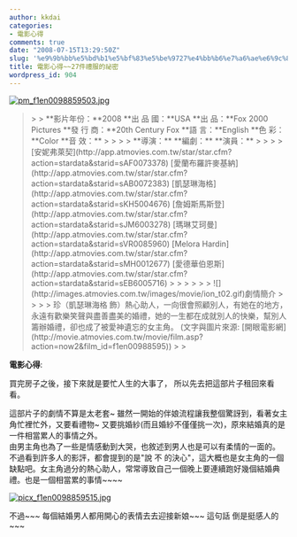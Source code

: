 ```yaml
---
author: kkdai
categories:
- 電影心得
comments: true
date: "2008-07-15T13:29:50Z"
slug: '%e9%9b%bb%e5%bd%b1%e5%bf%83%e5%be%9727%e4%bb%b6%e7%a6%ae%e6%9c%8d%e7%9a%84%e7%a5%95%e5%af%86'
title: 電影心得~~27件禮服的祕密
wordpress_id: 904
---
```


[![pm_f1en0098859503.jpg](http://static.flickr.com/3212/2670149726_46ec95d315.jpg)](http://www.flickr.com/photos/27643002@N00/2670149726/)

 

<blockquote>  
> 
> **影片年份：**2008         
**出 品 國：**USA         
**出 品：**Fox 2000 Pictures         
**發 行 商：**20th Century Fox         
**語 言：**English         
**色 彩：**Color         
**音 效：**
> 
>    
> 
> **導演：** **編劇：** **演員：**
> 
>    
> 
> [安妮弗萊契](http://app.atmovies.com.tw/star/star.cfm?action=stardata&starid=sAF0073378)         
[愛蘭布羅許麥基納](http://app.atmovies.com.tw/star/star.cfm?action=stardata&starid=sAB0072383)         
[凱瑟琳海格](http://app.atmovies.com.tw/star/star.cfm?action=stardata&starid=sKH5004676)         
[詹姆斯馬斯登](http://app.atmovies.com.tw/star/star.cfm?action=stardata&starid=sJM6003278)         
[瑪琳艾珂曼](http://app.atmovies.com.tw/star/star.cfm?action=stardata&starid=sVR0085960)         
[Melora Hardin](http://app.atmovies.com.tw/star/star.cfm?action=stardata&starid=sMH0012677)         
[愛德華伯恩斯](http://app.atmovies.com.tw/star/star.cfm?action=stardata&starid=sEB6005716)
> 
>    
> 
>    
> 
> ![](http://images.atmovies.com.tw/images/movie/ion_t02.gif)劇情簡介
> 
>    
> 
> 珍（凱瑟琳海格 飾）熱心助人，一向很會照顧別人，有她在的地方，永遠有歡樂笑聲與盡善盡美的婚禮，她的一生都在成就別人的快樂，幫別人籌辦婚禮，卻也成了被愛神遺忘的女主角。        
(文字與圖片來源: [開眼電影網](http://movie.atmovies.com.tw/movie/film.asp?action=now2&film_id=f1en00988595))
> 
> </blockquote>

 

**電影心得**:

 

買完房子之後，接下來就是要忙人生的大事了， 所以先去把這部片子租回來看看。

 


<!--more-->
  

    
這部片子的劇情不算是太老套~ 雖然一開始的伴娘流程讓我整個驚訝到，看著女主角忙裡忙外，又要看禮物~ 又要挑婚紗(而且婚紗不僅僅挑一次)，原來結婚真的是一件相當累人的事情之外。       
由男主角也為了一些是情感動到大哭，也敘述到男人也是可以有柔情的一面的。       
不過看到許多人的影評，都會提到的是"說 不 的決心"，這大概也是女主角的一個缺點吧。女主角過分的熱心助人，常常導致自己一個晚上要連續跑好幾個結婚典禮。也是一個相當累的事情~~~~ 

 

[![picx_f1en0098859515.jpg](http://static.flickr.com/3111/2669328029_584909d6a4.jpg)](http://www.flickr.com/photos/27643002@N00/2669328029/)

 

 

不過~~~ 每個結婚男人都用開心的表情去去迎接新娘~~~ 這句話 倒是挺感人的~~~
